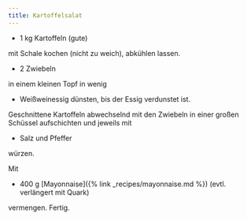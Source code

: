 ```yaml
---
title: Kartoffelsalat
---
```

* 1 kg Kartoffeln (gute)

mit Schale kochen (nicht zu weich), abkühlen lassen.

* 2 Zwiebeln

in einem kleinen Topf in wenig

* Weißweinessig dünsten, bis der Essig verdunstet ist.

Geschnittene Kartoffeln abwechselnd mit den Zwiebeln in einer großen Schüssel
aufschichten und jeweils mit

* Salz und Pfeffer

würzen.

Mit

* 400 g [Mayonnaise]({% link _recipes/mayonnaise.md %}) (evtl. verlängert mit Quark)

vermengen. Fertig.
